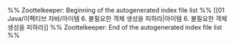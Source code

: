 %% Zoottelkeeper: Beginning of the autogenerated index file list  %%
 [[01 Java/이펙티브 자바/아이템 6. 불필요한 객체 생성을 피하라|아이템 6. 불필요한 객체 생성을 피하라]]
%% Zoottelkeeper: End of the autogenerated index file list  %%
